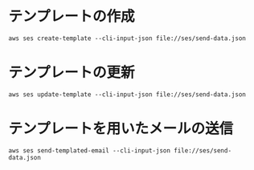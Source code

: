 # テンプレートの作成

`aws ses create-template --cli-input-json file://ses/send-data.json`

# テンプレートの更新

`aws ses update-template --cli-input-json file://ses/send-data.json`

# テンプレートを用いたメールの送信

`aws ses send-templated-email --cli-input-json file://ses/send-data.json`